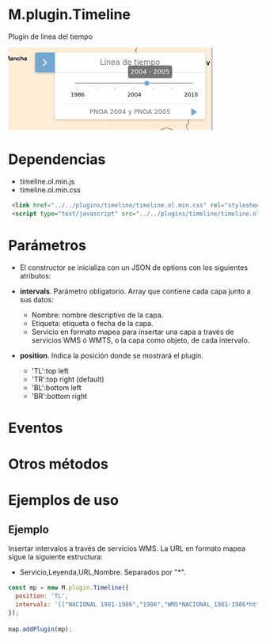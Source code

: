 # M.plugin.Timeline

Plugin de línea del tiempo

![Imagen1](../img/timeline_img.png)

# Dependencias

- timeline.ol.min.js
- timeline.ol.min.css


```html
 <link href="../../plugins/timeline/timeline.ol.min.css" rel="stylesheet" />
 <script type="text/javascript" src="../../plugins/timeline/timeline.ol.min.js"></script>
```

# Parámetros

- El constructor se inicializa con un JSON de options con los siguientes atributos:

- **intervals**. Parámetro obligatorio. Array que contiene cada capa junto a sus datos:
  - Nombre: nombre descriptivo de la capa.
  - Etiqueta: etiqueta o fecha de la capa.
  - Servicio en formato mapea para insertar una capa a través de servicios WMS ó WMTS, o la capa como objeto, de cada intervalo.

- **position**. Indica la posición donde se mostrará el plugin.
  - 'TL':top left
  - 'TR':top right (default)
  - 'BL':bottom left
  - 'BR':bottom right

# Eventos

# Otros métodos

# Ejemplos de uso

## Ejemplo
Insertar intervalos a través de servicios WMS. La URL en formato mapea sigue la siguiente estructura:
  - Servicio,Leyenda,URL,Nombre. Separados por "*".
```javascript
const mp = new M.plugin.Timeline({
  position: 'TL',
  intervals: '[["NACIONAL 1981-1986","1986","WMS*NACIONAL_1981-1986*https://www.ign.es/wms/pnoa-historico*NACIONAL_1981-1986"],["OLISTAT","1998","WMS*OLISTAT*https://www.ign.es/wms/pnoa-historico*OLISTAT"],["SIGPAC","2003","WMS*SIGPAC*https://www.ign.es/wms/pnoa-historico*SIGPAC"],["PNOA 2004","2004","WMS*pnoa2004*https://www.ign.es/wms/pnoa-historico*pnoa2004"],["PNOA 2005","2005","WMS*pnoa2005*https://www.ign.es/wms/pnoa-historico*pnoa2005"],["PNOA 2006","2006","WMS*pnoa2006*https://www.ign.es/wms/pnoa-historico*pnoa2006"],["PNOA 2010","2010","WMS*pnoa2010*https://www.ign.es/wms/pnoa-historico*pnoa2010"]]',
});

map.addPlugin(mp);
```
